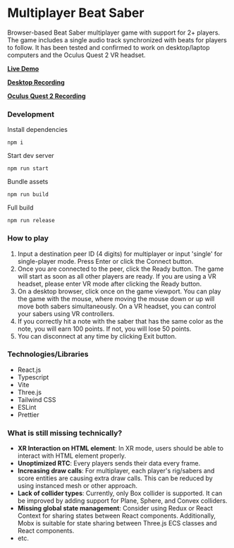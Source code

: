 # Multiplayer Beat Saber

Browser-based Beat Saber multiplayer game with support for 2+ players. The game includes a single audio track synchronized with beats for players to follow. It has been tested and confirmed to work on desktop/laptop computers and the Oculus Quest 2 VR headset.

[**Live Demo**](https://beat-saber.surge.sh/)

[**Desktop Recording**](https://www.veed.io/view/98a48207-0bb0-4b5b-9a14-cc2bd37d7456?sharingWidget=true&panel=share)

[**Oculus Quest 2 Recording**](https://www.veed.io/view/b976acf5-e367-478b-aff3-b3cc11aaea71?sharingWidget=true&panel=share)

### Development

Install dependencies

```
npm i
```

Start dev server

```
npm run start
```

Bundle assets

```
npm run build
```

Full build

```
npm run release
```

### How to play

1. Input a destination peer ID (4 digits) for multiplayer or input 'single' for single-player mode. Press Enter or click the Connect button.
2. Once you are connected to the peer, click the Ready button. The game will start as soon as all other players are ready. If you are using a VR headset, please enter VR mode after clicking the Ready button.
3. On a desktop browser, click once on the game viewport. You can play the game with the mouse, where moving the mouse down or up will move both sabers simultaneously. On a VR headset, you can control your sabers using VR controllers.
4. If you correctly hit a note with the saber that has the same color as the note, you will earn 100 points. If not, you will lose 50 points.
5. You can disconnect at any time by clicking Exit button.

### Technologies/Libraries

- React.js
- Typescript
- Vite
- Three.js
- Tailwind CSS
- ESLint
- Prettier

### What is still missing technically?

- **XR Interaction on HTML element**: In XR mode, users should be able to interact with HTML element properly.
- **Unoptimized RTC**: Every players sends their data every frame.
- **Increasing draw calls**: For multiplayer, each player's rig/sabers and score entities are causing extra draw calls. This can be reduced by using instanced mesh or other approach.
- **Lack of collider types**: Currently, only Box collider is supported. It can be improved by adding support for Plane, Sphere, and Convex colliders.
- **Missing global state management**: Consider using Redux or React Context for sharing states between React components. Additionally, Mobx is suitable for state sharing between Three.js ECS classes and React components.
- etc.
